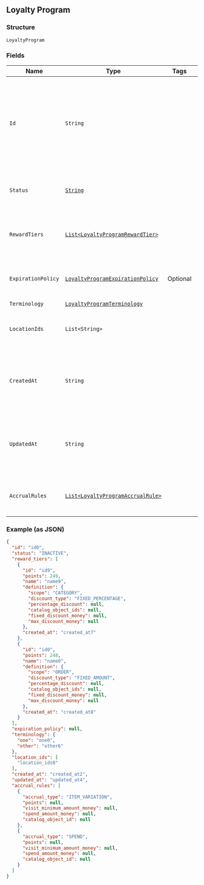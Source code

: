 ## Loyalty Program

### Structure

`LoyaltyProgram`

### Fields

| Name | Type | Tags | Description |
|  --- | --- | --- | --- |
| `Id` | `String` |  | The Square-assigned ID of the loyalty program. Updates to <br>the loyalty program do not modify the identifier. |
| `Status` | [`String`](/doc/models/loyalty-program-status.md) |  | Whether the program is currently active. |
| `RewardTiers` | [`List<LoyaltyProgramRewardTier>`](/doc/models/loyalty-program-reward-tier.md) |  | The list of rewards for buyers, sorted by ascending points. |
| `ExpirationPolicy` | [`LoyaltyProgramExpirationPolicy`](/doc/models/loyalty-program-expiration-policy.md) | Optional | Describes when the loyalty program expires. |
| `Terminology` | [`LoyaltyProgramTerminology`](/doc/models/loyalty-program-terminology.md) |  | - |
| `LocationIds` | `List<String>` |  | The [locations](#type-Location) at which the program is active. |
| `CreatedAt` | `String` |  | The timestamp when the program was created, in RFC 3339 format. |
| `UpdatedAt` | `String` |  | The timestamp when the reward was last updated, in RFC 3339 format. |
| `AccrualRules` | [`List<LoyaltyProgramAccrualRule>`](/doc/models/loyalty-program-accrual-rule.md) |  | Defines how buyers can earn loyalty points. |

### Example (as JSON)

```json
{
  "id": "id0",
  "status": "INACTIVE",
  "reward_tiers": [
    {
      "id": "id9",
      "points": 249,
      "name": "name9",
      "definition": {
        "scope": "CATEGORY",
        "discount_type": "FIXED_PERCENTAGE",
        "percentage_discount": null,
        "catalog_object_ids": null,
        "fixed_discount_money": null,
        "max_discount_money": null
      },
      "created_at": "created_at7"
    },
    {
      "id": "id0",
      "points": 248,
      "name": "name0",
      "definition": {
        "scope": "ORDER",
        "discount_type": "FIXED_AMOUNT",
        "percentage_discount": null,
        "catalog_object_ids": null,
        "fixed_discount_money": null,
        "max_discount_money": null
      },
      "created_at": "created_at8"
    }
  ],
  "expiration_policy": null,
  "terminology": {
    "one": "one0",
    "other": "other6"
  },
  "location_ids": [
    "location_ids0"
  ],
  "created_at": "created_at2",
  "updated_at": "updated_at4",
  "accrual_rules": [
    {
      "accrual_type": "ITEM_VARIATION",
      "points": null,
      "visit_minimum_amount_money": null,
      "spend_amount_money": null,
      "catalog_object_id": null
    },
    {
      "accrual_type": "SPEND",
      "points": null,
      "visit_minimum_amount_money": null,
      "spend_amount_money": null,
      "catalog_object_id": null
    }
  ]
}
```

